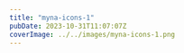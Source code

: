 ```yaml
---
title: "myna-icons-1"
pubDate: 2023-10-31T11:07:07Z
coverImage: ../../images/myna-icons-1.png
---
```

